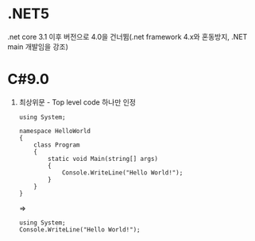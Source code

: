 .NET5
===
.net core 3.1 이후 버전으로 4.0을 건너뜀(.net framework 4.x와 혼동방지, .NET main 개발임을 강조)

C#9.0
===
1. 최상위문 - Top level code 하나만 인정
    ```
    using System;

    namespace HelloWorld
    {
        class Program
        {
            static void Main(string[] args)
            {
                Console.WriteLine("Hello World!");
            }
        }
    }
    ```
    =>
    ```
    using System;
    Console.WriteLine("Hello World!");
    ```